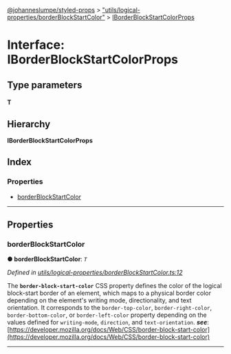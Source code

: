 [@johanneslumpe/styled-props](../README.md) > ["utils/logical-properties/borderBlockStartColor"](../modules/_utils_logical_properties_borderblockstartcolor_.md) > [IBorderBlockStartColorProps](../interfaces/_utils_logical_properties_borderblockstartcolor_.iborderblockstartcolorprops.md)

# Interface: IBorderBlockStartColorProps

## Type parameters
#### T 
## Hierarchy

**IBorderBlockStartColorProps**

## Index

### Properties

* [borderBlockStartColor](_utils_logical_properties_borderblockstartcolor_.iborderblockstartcolorprops.md#borderblockstartcolor)

---

## Properties

<a id="borderblockstartcolor"></a>

###  borderBlockStartColor

**● borderBlockStartColor**: *`T`*

*Defined in [utils/logical-properties/borderBlockStartColor.ts:12](https://github.com/johanneslumpe/styled-props/blob/3abf398/src/utils/logical-properties/borderBlockStartColor.ts#L12)*

The **`border-block-start-color`** CSS property defines the color of the logical block-start border of an element, which maps to a physical border color depending on the element's writing mode, directionality, and text orientation. It corresponds to the `border-top-color`, `border-right-color`, `border-bottom-color`, or `border-left-color` property depending on the values defined for `writing-mode`, `direction`, and `text-orientation`.
*__see__*: [https://developer.mozilla.org/docs/Web/CSS/border-block-start-color](https://developer.mozilla.org/docs/Web/CSS/border-block-start-color)

___

